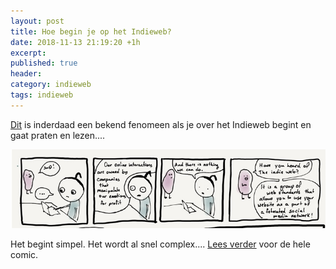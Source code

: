 ```yaml
---
layout: post
title: Hoe begin je op het Indieweb?
date: 2018-11-13 21:19:20 +1h
excerpt:
published: true
header:
category: indieweb
tags: indieweb
---
```

[Dit](http://hag.codes/social/2018/11/05/indieweb-comic.html) is inderdaad een bekend fenomeen als je over het Indieweb begint en gaat praten en lezen....

![<>](../images/getstarted.jpg)

Het begint simpel. Het wordt al snel complex.... [Lees verder](http://hag.codes/social/2018/11/05/indieweb-comic.html) voor de hele comic.


